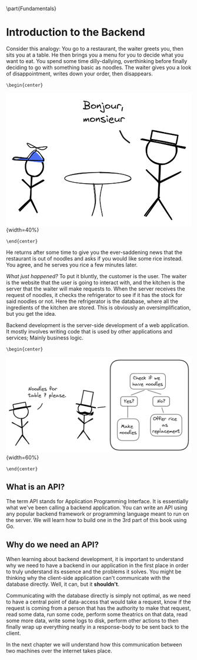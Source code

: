 \part{Fundamentals}
# Introduction to the Backend
Consider this analogy: You go to a restaurant, the waiter greets you, then sits you at a table. He then brings you a menu for you to decide what you want to eat. You spend some time dilly-dallying, overthinking before finally deciding to go with something basic as noodles. The waiter gives you a look of disappointment, writes down your order, then disappears.
```{=latex}
\begin{center}
```
![Sam visits a restaurant](src/book/images/2.1.png "2.1"){width=40%}
```{=latex}
\end{center}
```
He returns after some time to give you the ever-saddening news that the restaurant is out of noodles and asks if you would like some rice instead. You agree, and he serves you rice a few minutes later.

*What just happened?* To put it bluntly, the customer is the user. The waiter is the website that the user is going to interact with, and the kitchen is the server that the waiter will make requests to. When the server receives the request of noodles, it checks the refrigerator to see if it has the stock for said noodles or not. Here the refrigerator is the database, where all the ingredients of the kitchen are stored. This is obviously an oversimplification, but you get the idea.

Backend development is the server-side development of a web application. It mostly involves writing code that is used by other applications and services; Mainly business logic.
```{=latex}
\begin{center}
```
![Business Logic](src/book/images/2.2.png "2.2"){width=60%}
```{=latex}
\end{center}
```

## What is an API?
The term API stands for Application Programming Interface. It is essentially what we've been calling a backend application. You can write an API using any popular backend framework or programming language meant to run on the server. We will learn how to build one in the 3rd part of this book using Go.

## Why do we need an API?
When learning about backend development, it is important to understand why we need to have a backend in our application in the first place in order to truly understand its essence and the problems it solves. You might be thinking why the client-side application can't communicate with the database directly. Well, it can, but it **shouldn't**.

Communicating with the database directly is simply not optimal, as we need to have a central point of data-access that would take a request, know if the request is coming from a person that has the authority to make that request, read some data, run some code, perform some theatrics on that data, read some more data, write some logs to disk, perform other actions to then finally wrap up everything neatly in a response-body to be sent back to the client. 

In the next chapter we will understand how this communication between two machines over the internet takes place.
